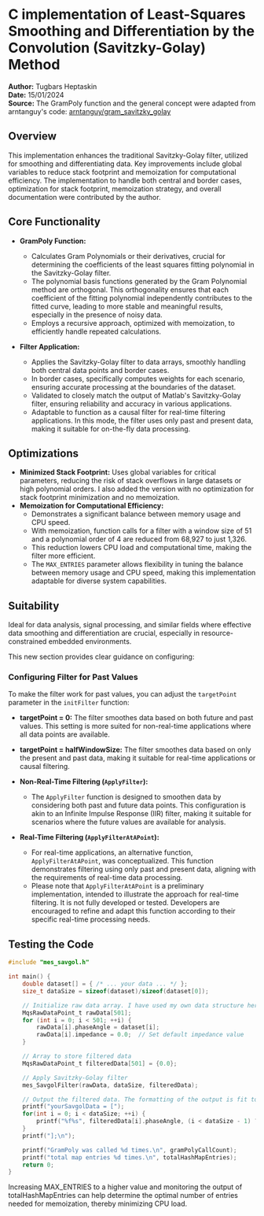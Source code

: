 # C implementation of Least-Squares Smoothing and Differentiation by the Convolution (Savitzky-Golay) Method

**Author:** Tugbars Heptaskin  
**Date:** 15/01/2024  
**Source:** The GramPoly function and the general concept were adapted from arntanguy's code: [arntanguy/gram_savitzky_golay](https://github.com/arntanguy/gram_savitzky_golay/tree/master)

## Overview
This implementation enhances the traditional Savitzky-Golay filter, utilized for smoothing and differentiating data. Key improvements include global variables to reduce stack footprint and memoization for computational efficiency. The implementation to handle both central and border cases, optimization for stack footprint, memoization strategy, and overall documentation were contributed by the author.

## Core Functionality

- **GramPoly Function:** 
  - Calculates Gram Polynomials or their derivatives, crucial for determining the coefficients of the least squares fitting polynomial in the Savitzky-Golay filter.
  - The polynomial basis functions generated by the Gram Polynomial method are orthogonal. This orthogonality ensures that each coefficient of the fitting polynomial    independently contributes to the fitted curve, leading to more stable and meaningful results, especially in the presence of noisy data.
  - Employs a recursive approach, optimized with memoization, to efficiently handle repeated calculations.

- **Filter Application:**
  - Applies the Savitzky-Golay filter to data arrays, smoothly handling both central data points and border cases.
  - In border cases, specifically computes weights for each scenario, ensuring accurate processing at the boundaries of the dataset.
  - Validated to closely match the output of Matlab's Savitzky-Golay filter, ensuring reliability and accuracy in various applications.
  - Adaptable to function as a causal filter for real-time filtering applications. In this mode, the filter uses only past and present data, making it suitable for on-the-fly data processing.

## Optimizations
- **Minimized Stack Footprint:** Uses global variables for critical parameters, reducing the risk of stack overflows in large datasets or high polynomial orders. I also added the version with no optimization for stack footprint minimization and no memoization.
- **Memoization for Computational Efficiency:**
  - Demonstrates a significant balance between memory usage and CPU speed.
  - With memoization, function calls for a filter with a window size of 51 and a polynomial order of 4 are reduced from 68,927 to just 1,326.
  - This reduction lowers CPU load and computational time, making the filter more efficient.
  - The `MAX_ENTRIES` parameter allows flexibility in tuning the balance between memory usage and CPU speed, making this implementation adaptable for diverse system capabilities.

## Suitability
Ideal for data analysis, signal processing, and similar fields where effective data smoothing and differentiation are crucial, especially in resource-constrained embedded environments.

This new section provides clear guidance on configuring: 

### Configuring Filter for Past Values
To make the filter work for past values, you can adjust the `targetPoint` parameter in the `initFilter` function:

- **targetPoint = 0:** The filter smoothes data based on both future and past values. This setting is more suited for non-real-time applications where all data points are available.
- **targetPoint = halfWindowSize:** The filter smoothes data based on only the present and past data, making it suitable for real-time applications or causal filtering.

- **Non-Real-Time Filtering (`ApplyFilter`):**
  - The `ApplyFilter` function is designed to smoothen data by considering both past and future data points. This configuration is akin to an Infinite Impulse Response (IIR) filter, making it suitable for scenarios where the future values are available for analysis.
  
- **Real-Time Filtering (`ApplyFilterAtAPoint`):**
  - For real-time applications, an alternative function, `ApplyFilterAtAPoint`, was conceptualized. This function demonstrates filtering using only past and present data, aligning with the requirements of real-time data processing.
  - Please note that `ApplyFilterAtAPoint` is a preliminary implementation, intended to illustrate the approach for real-time filtering. It is not fully developed or tested. Developers are encouraged to refine and adapt this function according to their specific real-time processing needs.

## Testing the Code

```c
#include "mes_savgol.h"

int main() {
    double dataset[] = { /* ... your data ... */ };
    size_t dataSize = sizeof(dataset)/sizeof(dataset[0]);

    // Initialize raw data array. I have used my own data structure here. Feel free to use your own datastructure. 
    MqsRawDataPoint_t rawData[501];
    for (int i = 0; i < 501; ++i) {
        rawData[i].phaseAngle = dataset[i];
        rawData[i].impedance = 0.0;  // Set default impedance value
    }

    // Array to store filtered data
    MqsRawDataPoint_t filteredData[501] = {0.0};

    // Apply Savitzky-Golay filter
    mes_SavgolFilter(rawData, dataSize, filteredData);

    // Output the filtered data. The formatting of the output is fit to MATLAB's array syntax. 
    printf("yourSavgolData = [");
    for(int i = 0; i < dataSize; ++i) {
        printf("%f%s", filteredData[i].phaseAngle, (i < dataSize - 1) ? ", " : "");
    }
    printf("];\n");

    printf("GramPoly was called %d times.\n", gramPolyCallCount);
    printf("total map entries %d times.\n", totalHashMapEntries);
    return 0;
}
```
Increasing MAX_ENTRIES to a higher value and monitoring the output of totalHashMapEntries can help determine the optimal number of entries needed for memoization, thereby minimizing CPU load. 

